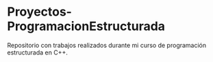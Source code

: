 # Proyectos-ProgramacionEstructurada
Repositorio con trabajos realizados durante mi curso de programación estructurada en C++.
